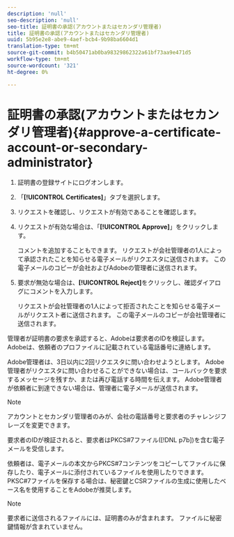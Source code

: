 ```yaml
---
description: 'null'
seo-description: 'null'
seo-title: 証明書の承認(アカウントまたはセカンダリ管理者)
title: 証明書の承認(アカウントまたはセカンダリ管理者)
uuid: 5b95e2e8-abe9-4aef-bcb4-9b98ba6604d1
translation-type: tm+mt
source-git-commit: b4b50471ab0ba98329862322a61bf73aa9e471d5
workflow-type: tm+mt
source-wordcount: '321'
ht-degree: 0%

---
```



# 証明書の承認(アカウントまたはセカンダリ管理者){#approve-a-certificate-account-or-secondary-administrator}

1. 証明書の登録サイトにログオンします。
1. 「**[!UICONTROL Certificates]**」タブを選択します。
1. リクエストを確認し、リクエストが有効であることを確認します。
1. リクエストが有効な場合は、「**[!UICONTROL Approve]**」をクリックします。

   コメントを追加することもできます。 リクエストが会社管理者の1人によって承認されたことを知らせる電子メールがリクエスタに送信されます。 この電子メールのコピーが会社およびAdobeの管理者に送信されます。

1. 要求が無効な場合は、**[!UICONTROL Reject]**&#x200B;をクリックし、確認ダイアログにコメントを入力します。

   リクエストが会社管理者の1人によって拒否されたことを知らせる電子メールがリクエスト者に送信されます。 この電子メールのコピーが会社管理者に送信されます。

管理者が証明書の要求を承認すると、Adobeは要求者のIDを検証します。 Adobeは、依頼者のプロファイルに記載されている電話番号に連絡します。

Adobe管理者は、3日以内に2回リクエスタに問い合わせようとします。 Adobe管理者がリクエスタに問い合わせることができない場合は、コールバックを要求するメッセージを残すか、または再び電話する時間を伝えます。 Adobe管理者が依頼者に到達できない場合は、管理者に電子メールが送信されます。

>[!NOTE]
>
>アカウントとセカンダリ管理者のみが、会社の電話番号と要求者のチャレンジフレーズを変更できます。

要求者のIDが検証されると、要求者はPKCS#7ファイル([!DNL p7b])を含む電子メールを受信します。

依頼者は、電子メールの本文からPKCS#7コンテンツをコピーしてファイルに保存したり、電子メールに添付されているファイルを使用したりできます。 PKSC#7ファイルを保存する場合は、秘密鍵とCSRファイルの生成に使用したベース名を使用することをAdobeが推奨します。

>[!NOTE]
>
>要求者に送信されるファイルには、証明書のみが含まれます。 ファイルに秘密鍵情報が含まれていません。

